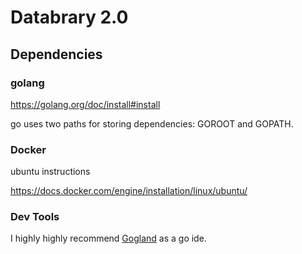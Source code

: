 # Databrary 2.0

## Dependencies

### golang

https://golang.org/doc/install#install

go uses two paths for storing dependencies: GOROOT and GOPATH.

### Docker

ubuntu instructions

https://docs.docker.com/engine/installation/linux/ubuntu/

### Dev Tools

I highly highly recommend [Gogland](https://www.jetbrains.com/go/) as a go ide.

